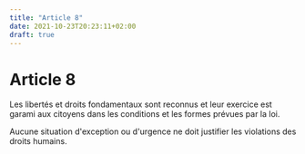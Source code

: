 ```yaml
---
title: "Article 8"
date: 2021-10-23T20:23:11+02:00
draft: true
---
```


# Article 8

Les libertés et droits fondamentaux sont reconnus et leur exercice est garami aux citoyens dans les conditions et les formes prévues par la loi.

Aucune situation d'exception ou d'urgence ne doit justifier les violations des droits humains.
